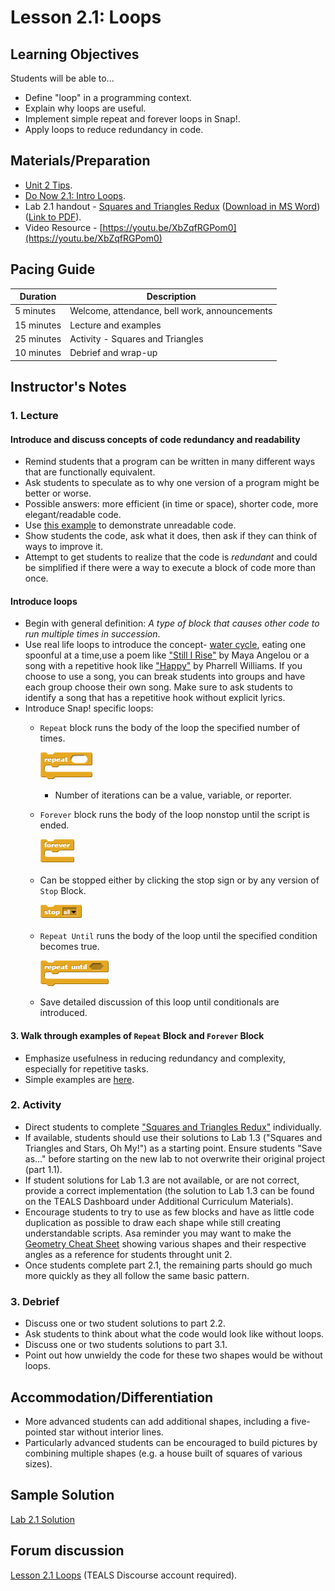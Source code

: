 <!-- REVISED -->
# Lesson 2.1: Loops

## Learning Objectives

Students will be able to...

- Define "loop" in a programming context.
- Explain why loops are useful.
- Implement simple repeat and forever loops in Snap!.
- Apply loops to reduce redundancy in code.

## Materials/Preparation

- [Unit 2 Tips](unit_2_tips.md).
- [Do Now 2.1: Intro Loops](do_now_21.md).
- Lab 2.1 handout - [Squares and Triangles Redux](lab_21.md) ([Download in MS Word](https://github.com/TEALSK12/introduction-to-computer-science/raw/master/Unit%202%20Word/Lab%202.1%20Triangles%20and%20Squares%20Redux.docx)) ([Link to PDF](https://github.com/TEALSK12/introduction-to-computer-science/raw/master/Unit%202%20PDF/Lab%202.1%20Triangles%20and%20Squares%20Redux.pdf)).
- Video Resource - [https://youtu.be/XbZqfRGPom0](https://youtu.be/XbZqfRGPom0)

## Pacing Guide

| Duration   | Description                                   |
| ---------- | --------------------------------------------- |
| 5 minutes  | Welcome, attendance, bell work, announcements |
| 15 minutes | Lecture and examples                          |
| 25 minutes | Activity - Squares and Triangles              |
| 10 minutes | Debrief and wrap-up                           |

## Instructor's Notes

### 1. Lecture

#### Introduce and discuss concepts of code redundancy and readability

- Remind students that a program can be written in many different ways that are functionally equivalent.
- Ask students to speculate as to why one version of a program might be better or worse.
- Possible answers: more efficient (in time or space), shorter code, more elegant/readable code.
- Use [this example](http://snap.berkeley.edu/snapsource/snap.html#present:Username=brettwo&ProjectName=Lesson%202.1%20Example) to demonstrate unreadable code.
- Show students the code, ask what it does, then ask if they can think of ways to improve it.
- Attempt to get students to realize that the code is _redundant_ and could be simplified if there were a way to execute a block of code more than once.

#### Introduce loops

- Begin with general definition: _A type of block that causes other code to run multiple times in succession_.
- Use real life loops to introduce the concept- [water cycle](https://pmm.nasa.gov/education/water-cycle), eating one spoonful at a time,use a poem like ["Still I Rise"](https://m.poets.org/poetsorg/poem/still-i-rise) by Maya Angelou or a song with a repetitive hook like ["Happy"](https://genius.com/Pharrell-williams-happy-lyrics) by Pharrell Williams. If you choose to use a song, you can break students into groups and have each group choose their own song.  Make sure to ask students to identify a song that has a repetitive hook without explicit lyrics.
- Introduce Snap! specific loops:
  - `Repeat` block runs the body of the loop the specified number of times.

    ![Repeat Block](repeat.png)

    - Number of iterations can be a value, variable, or reporter.
  - `Forever` block runs the body of the loop nonstop until the script is ended.

    ![Forever Block](forever.png)

  - Can be stopped either by clicking the stop sign or by any version of `Stop` Block.

    ![Stop Block](stop.png)

  - `Repeat Until` runs the body of the loop until the specified condition becomes true.

    ![Repeat Until Block](repeat%20until.png)

  - Save detailed discussion of this loop until conditionals are introduced.

#### 3.  Walk through examples of `Repeat` Block and `Forever` Block

- Emphasize usefulness in reducing redundancy and complexity, especially for repetitive tasks.
- Simple examples are [here](http://snap.berkeley.edu/snapsource/snap.html#present:Username=brettwo&ProjectName=Lesson%202.1%20Example).

### 2.  Activity

- Direct students to complete ["Squares and Triangles Redux"](lab_21.md) individually.  
- If available, students should use their solutions to Lab 1.3 ("Squares and Triangles and Stars, Oh My!") as a starting point.  Ensure students "Save as..." before starting on the new lab to not overwrite their original project (part 1.1).
- If student solutions for Lab 1.3 are not available, or are not correct, provide a correct implementation (the solution to Lab 1.3 can be found on the TEALS Dashboard under Additional Curriculum Materials).
- Encourage students to try to use as few blocks and have as little code duplication as possible to draw each shape while still creating understandable scripts. Asa reminder you may want to make the [Geometry Cheat Sheet](https://www.math-salamanders.com/image-files/geometry-cheat-sheet-2-2d-shapes.gif) showing various shapes and their respective angles as a reference for students throught unit 2.
- Once students complete part 2.1, the remaining parts should go much more quickly as they all follow the same basic pattern.

### 3.  Debrief

- Discuss one or two student solutions to part 2.2.
- Ask students to think about what the code would look like without loops.
- Discuss one or two students solutions to part 3.1.
- Point out how unwieldy the code for these two shapes would be without loops.

## Accommodation/Differentiation

- More advanced students can add additional shapes, including a five-pointed star without interior lines.  
- Particularly advanced students can be encouraged to build pictures by combining multiple shapes (e.g. a house built of squares of various sizes).

## Sample Solution

[Lab 2.1 Solution](https://www.tealsk12.org/intro-to-computer-science-sample-solutions/)

## Forum discussion

[Lesson 2.1 Loops](http://forums.tealsk12.org/c/intro-unit-2-loops/lesson-2-1-loops) (TEALS Discourse account required).
